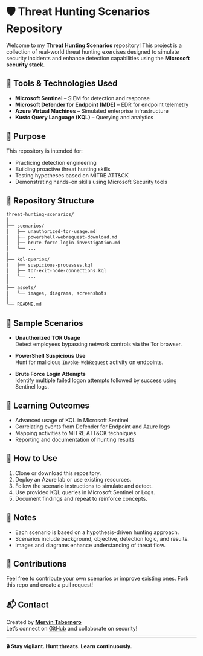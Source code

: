 # 🛡️ Threat Hunting Scenarios Repository

Welcome to my **Threat Hunting Scenarios** repository! This project is a collection of real-world threat hunting exercises designed to simulate security incidents and enhance detection capabilities using the **Microsoft security stack**.

## 🔧 Tools & Technologies Used

- **Microsoft Sentinel** – SIEM for detection and response
- **Microsoft Defender for Endpoint (MDE)** – EDR for endpoint telemetry
- **Azure Virtual Machines** – Simulated enterprise infrastructure
- **Kusto Query Language (KQL)** – Querying and analytics

## 🎯 Purpose

This repository is intended for:
- Practicing detection engineering
- Building proactive threat hunting skills
- Testing hypotheses based on MITRE ATT&CK
- Demonstrating hands-on skills using Microsoft Security tools

## 📂 Repository Structure

```bash
threat-hunting-scenarios/
│
├── scenarios/
│   ├── unauthorized-tor-usage.md
│   ├── powershell-webrequest-download.md
│   ├── brute-force-login-investigation.md
│   └── ...
│
├── kql-queries/
│   ├── suspicious-processes.kql
│   ├── tor-exit-node-connections.kql
│   └── ...
│
├── assets/
│   └── images, diagrams, screenshots
│
└── README.md
```

## 📘 Sample Scenarios

- **Unauthorized TOR Usage**  
  Detect employees bypassing network controls via the Tor browser.

- **PowerShell Suspicious Use**  
  Hunt for malicious `Invoke-WebRequest` activity on endpoints.

- **Brute Force Login Attempts**  
  Identify multiple failed logon attempts followed by success using Sentinel logs.

## 🧠 Learning Outcomes

- Advanced usage of KQL in Microsoft Sentinel
- Correlating events from Defender for Endpoint and Azure logs
- Mapping activities to MITRE ATT&CK techniques
- Reporting and documentation of hunting results

## 🚀 How to Use

1. Clone or download this repository.
2. Deploy an Azure lab or use existing resources.
3. Follow the scenario instructions to simulate and detect.
4. Use provided KQL queries in Microsoft Sentinel or Logs.
5. Document findings and repeat to reinforce concepts.

## 📌 Notes

- Each scenario is based on a hypothesis-driven hunting approach.
- Scenarios include background, objective, detection logic, and results.
- Images and diagrams enhance understanding of threat flow.

## 🤝 Contributions

Feel free to contribute your own scenarios or improve existing ones. Fork this repo and create a pull request!

## 📬 Contact

Created by **[Mervin Tabernero](https://www.linkedin.com/in/mervintab/)**  
Let’s connect on [GitHub](https://github.com/mervintab) and collaborate on security!

---

**🔒 Stay vigilant. Hunt threats. Learn continuously.**
